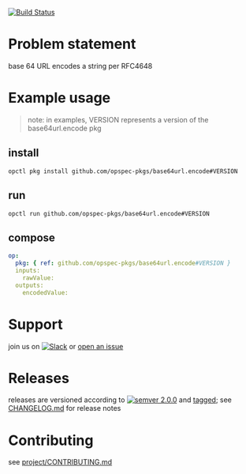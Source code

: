 [![Build Status](https://travis-ci.org/opspec-pkgs/base64url.encode.svg?branch=master)](https://travis-ci.org/opspec-pkgs/base64url.encode)

# Problem statement

base 64 URL encodes a string per RFC4648

# Example usage

> note: in examples, VERSION represents a version of the
> base64url.encode pkg

## install

```shell
opctl pkg install github.com/opspec-pkgs/base64url.encode#VERSION
```

## run

```
opctl run github.com/opspec-pkgs/base64url.encode#VERSION
```

## compose

```yaml
op:
  pkg: { ref: github.com/opspec-pkgs/base64url.encode#VERSION }
  inputs:
    rawValue:
  outputs:
    encodedValue:
```

# Support

join us on
[![Slack](https://opspec-slackin.herokuapp.com/badge.svg)](https://opspec-slackin.herokuapp.com/)
or
[open an issue](https://github.com/opspec-pkgs/base64url.encode/issues)

# Releases

releases are versioned according to
[![semver 2.0.0](https://img.shields.io/badge/semver-2.0.0-brightgreen.svg)](http://semver.org/spec/v2.0.0.html)
and [tagged](https://git-scm.com/book/en/v2/Git-Basics-Tagging); see
[CHANGELOG.md](CHANGELOG.md) for release notes

# Contributing

see
[project/CONTRIBUTING.md](https://github.com/opspec-pkgs/project/blob/master/CONTRIBUTING.md)
